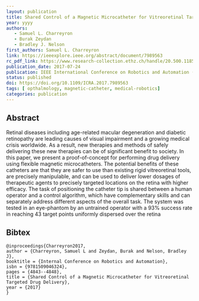 ```yaml
---
layout: publication
title: Shared Control of a Magnetic Microcatheter for Vitreoretinal Targeted Drug Delivery
year: yyyy 
authors: 
   - Samuel L. Charreyron
   - Burak Zeydan
   - Bradley J. Nelson
first_authors: Samuel L. Charreyron
link: https://ieeexplore.ieee.org/abstract/document/7989563
rc_pdf_link: https://www.research-collection.ethz.ch/handle/20.500.11850/192257
publication_date: 2017-07-24
publication: IEEE International Conference on Robotics and Automation (ICRA)
status: published
doi: https://doi.org/10.1109/ICRA.2017.7989563
tags: [ opthalmology, magnetic-catheter, medical-robotics]
categories: publication
---
```


## Abstract ##
Retinal diseases including age-related macular degeneration and diabetic retinopathy are leading causes of visual
impairment and a growing medical crisis worldwide. As a result, new therapies and methods of safely delivering these new
therapies can be of significant benefit to society. In this paper, we present a proof-of-concept for performing drug
delivery using flexible magnetic microcatheters. The potential benefits of these catheters are that they are safer to
use than existing rigid vitreoretinal tools, are precisely manipulable, and can be used to deliver lower dosages of
therapeutic agents to precisely targeted locations on the retina with higher efficacy. The task of positioning the
catheter tip is shared between a human operator and a control algorithm, which have complementary skills and can
separately address different aspects of the overall task. The system was tested in an eye-phantom by an untrained
operator with a 93% success rate in reaching 43 target points uniformly dispersed over the retina

## Bibtex ##
~~~
@inproceedings{Charreyron2017,
author = {Charreyron, Samuel L and Zeydan, Burak and Nelson, Bradley J},
booktitle = {Internal Conference on Robotics and Automation},
isbn = {9781509046324},
pages = {4843--4848},
title = {Shared Control of a Magnetic Microcatheter for Vitreoretinal Targeted Drug Delivery},
year = {2017}
}
~~~

